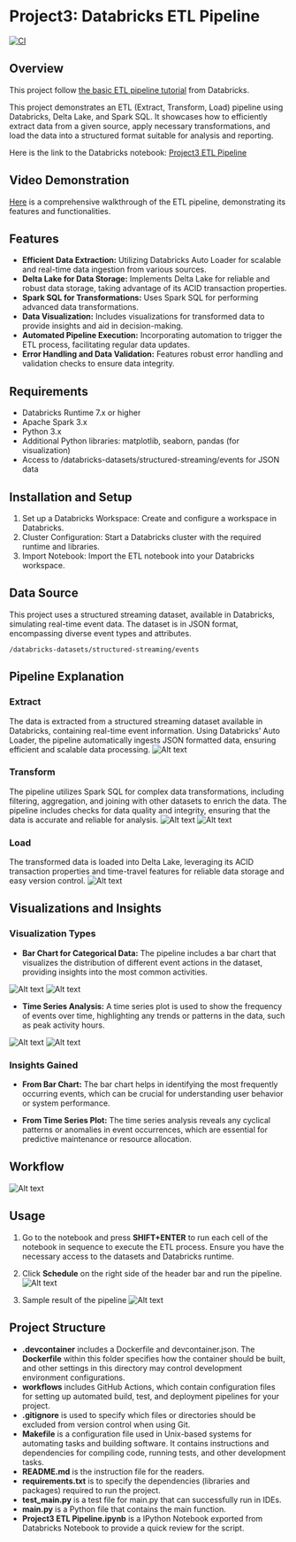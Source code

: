 # Project3: Databricks ETL Pipeline
[![CI](https://github.com/Jingzhi-cyber/jz422-IDS706-Individual-Project3/actions/workflows/cicd.yml/badge.svg)](https://github.com/Jingzhi-cyber/jz422-IDS706-Individual-Project3/actions/workflows/cicd.yml)

## Overview
This project follow [the basic ETL pipeline tutorial](https://docs.databricks.com/en/getting-started/etl-quick-start.html#) from Databricks.

This project demonstrates an ETL (Extract, Transform, Load) pipeline using Databricks, Delta Lake, and Spark SQL. It showcases how to efficiently extract data from a given source, apply necessary transformations, and load the data into a structured format suitable for analysis and reporting.

Here is the link to the Databricks notebook: [Project3 ETL Pipeline](https://adb-636253859913156.16.azuredatabricks.net/?o=636253859913156#notebook/3939950992228784)

## Video Demonstration
[Here](https://youtu.be/Xpyrg53JXGQ?si=mVKgXC5WVqQ4UjUk) is a comprehensive walkthrough of the ETL pipeline, demonstrating its features and functionalities.

## Features
- **Efficient Data Extraction:** Utilizing Databricks Auto Loader for scalable and real-time data ingestion from various sources.
- **Delta Lake for Data Storage:** Implements Delta Lake for reliable and robust data storage, taking advantage of its ACID transaction properties.
- **Spark SQL for Transformations:** Uses Spark SQL for performing advanced data transformations.
- **Data Visualization:** Includes visualizations for transformed data to provide insights and aid in decision-making.
- **Automated Pipeline Execution:** Incorporating automation to trigger the ETL process, facilitating regular data updates.
- **Error Handling and Data Validation:** Features robust error handling and validation checks to ensure data integrity.


## Requirements
- Databricks Runtime 7.x or higher
- Apache Spark 3.x
- Python 3.x
- Additional Python libraries: matplotlib, seaborn, pandas (for visualization)
- Access to /databricks-datasets/structured-streaming/events for JSON data

## Installation and Setup
1. Set up a Databricks Workspace: Create and configure a workspace in Databricks.
2. Cluster Configuration: Start a Databricks cluster with the required runtime and libraries.
3. Import Notebook: Import the ETL notebook into your Databricks workspace.

## Data Source
This project uses a structured streaming dataset, available in Databricks, simulating real-time event data. The dataset is in JSON format, encompassing diverse event types and attributes.

`/databricks-datasets/structured-streaming/events`

## Pipeline Explanation
### Extract
The data is extracted from a structured streaming dataset available in Databricks, containing real-time event information. Using Databricks’ Auto Loader, the pipeline automatically ingests JSON formatted data, ensuring efficient and scalable data processing.
![Alt text](images/extract.png)

### Transform
The pipeline utilizes Spark SQL for complex data transformations, including filtering, aggregation, and joining with other datasets to enrich the data. The pipeline includes checks for data quality and integrity, ensuring that the data is accurate and reliable for analysis.
![Alt text](images/trans.png)
![Alt text](images/validation.png)

### Load
The transformed data is loaded into Delta Lake, leveraging its ACID transaction properties and time-travel features for reliable data storage and easy version control.
![Alt text](images/load.png)


## Visualizations and Insights

### Visualization Types
- **Bar Chart for Categorical Data:** The pipeline includes a bar chart that visualizes the distribution of different event actions in the dataset, providing insights into the most common activities.

![Alt text](images/bar.png)
![Alt text](images/bar_pic.png)

- **Time Series Analysis:** A time series plot is used to show the frequency of events over time, highlighting any trends or patterns in the data, such as peak activity hours.

![Alt text](images/series.png)
![Alt text](images/series_pic.png)


### Insights Gained
- **From Bar Chart:** The bar chart helps in identifying the most frequently occurring events, which can be crucial for understanding user behavior or system performance.

- **From Time Series Plot:** The time series analysis reveals any cyclical patterns or anomalies in event occurrences, which are essential for predictive maintenance or resource allocation.

## Workflow
![Alt text](images/workflow.png)


## Usage
1. Go to the notebook and  press **SHIFT+ENTER** to run each cell of the notebook in sequence to execute the ETL process. Ensure you have the necessary access to the datasets and Databricks runtime.

2. Click **Schedule** on the right side of the header bar and run the pipeline.
![Alt text](images/schedule.png)

3. Sample result of the pipeline
![Alt text](images/result.png)

## Project Structure
- **.devcontainer** includes a Dockerfile and devcontainer.json. The **Dockerfile** within this folder specifies how the container should be built, and other settings in this directory may control development environment configurations.
- **workflows** includes GitHub Actions, which contain configuration files for setting up automated build, test, and deployment pipelines for your project.
- **.gitignore** is used to specify which files or directories should be excluded from version control when using Git.
- **Makefile** is a configuration file used in Unix-based systems for automating tasks and building software. It contains instructions and dependencies for compiling code, running tests, and other development tasks.
- **README.md** is the instruction file for the readers.
- **requirements.txt** is to specify the dependencies (libraries and packages) required to run the project.
- **test_main.py** is a test file for main.py that can successfully run in IDEs.
- **main.py** is a Python file that contains the main function.
- **Project3 ETL Pipeline.ipynb** is a IPython Notebook exported from Databricks Notebook to provide a quick review for the script.

